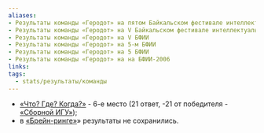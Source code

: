 ```yaml
---
aliases:
- Результаты команды «Геродот» на пятом Байкальском фестивале интеллектуальных игр
- Результаты команды «Геродот» на V Байкальском фестивале интеллектуальных игр
- Результаты команды «Геродот» на V БФИИ
- Результаты команды «Геродот» на 5-м БФИИ
- Результаты команды «Геродот» на 5 БФИИ
- Результаты команды «Геродот» на на БФИИ-2006
links: 
tags:
  - stats/результаты/команды
---
```

* [«Что? Где? Когда?»](maingame-05-2006.md) - 6-е место (21 ответ, -21 от победителя - [«Сборной ИГУ»](sbornaya_igu-05-2006.md));
* в [«Брейн-ринге»](speedgame-05-2006.md)» результаты не сохранились.

